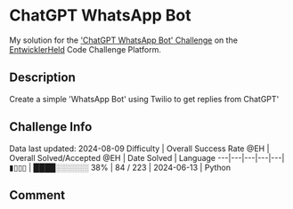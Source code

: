# ChatGPT WhatsApp Bot

My solution for the ['ChatGPT WhatsApp Bot' Challenge](https://platform.entwicklerheld.de/challenge/chatgpt-whatsapp-bot?technology=Python) on the [EntwicklerHeld](https://platform.entwicklerheld.de/) Code Challenge Platform.

## Description
Create a simple 'WhatsApp Bot' using Twilio to get replies from ChatGPT'

## Challenge Info
Data last updated: 2024-08-09
Difficulty | Overall Success Rate @EH | Overall Solved/Accepted @EH | Date Solved | Language
---|---|---|---|---|
▮▯▯▯ | ████░░░░░░ 38% | 84 / 223 | 2024-06-13 | Python

## Comment
